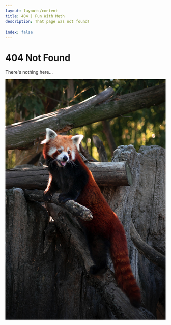 ```yaml
---
layout: layouts/content
title: 404 | Fun With Meth
description: That page was not found!

index: false
---
```



# 404 Not Found

There's nothing here...

![An image of a red panda](/assets/redpanda.jpg)
